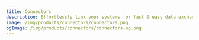 ```yaml
---
title: Connectors
description: Effortlessly link your systems for fast & easy data exchange, transforming the way you ingest and distribute data across platforms.
image: /img/products/connectors/connectors.png
ogImage: /img/products/connectors/connectors-og.png
---
```

